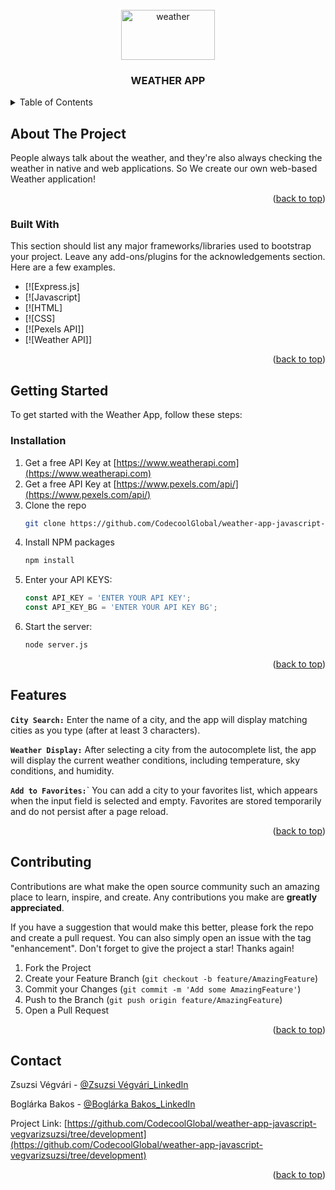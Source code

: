 <!-- PROJECT LOGO -->
<br />
<div align="center">
  <a href="https://github.com/CodecoolGlobal/weather-app-javascript-vegvarizsuzsi/tree/development">
    <img src="images/weather.png" alt="weather" width="150" height="80">
  </a>

  <h3 align="center">WEATHER APP</h3>

 
</div>



<!-- TABLE OF CONTENTS -->
<details>
  <summary>Table of Contents</summary>
  <ol>
    <li>
      <a href="#about-the-project">About The Project</a>
      <ul>
        <li><a href="#built-with">Built With</a></li>
      </ul>
    </li>
    <li>
      <a href="#getting-started">Getting Started</a>
      <ul>        
        <li><a href="#installation">Installation</a></li>
      </ul>
    </li>
    <li><a href="#features">Features</a></li>   
    <li><a href="#contributing">Contributing</a></li>
    <li><a href="#contact">Contact</a></li>    
  </ol>
</details>



<!-- ABOUT THE PROJECT -->
## About The Project

People always talk about the weather, and they're also always checking the weather in native and web applications. So We create our own web-based Weather application!
<p align="right">(<a href="#readme-top">back to top</a>)</p>



### Built With

This section should list any major frameworks/libraries used to bootstrap your project. Leave any add-ons/plugins for the acknowledgements section. Here are a few examples.

* [![Express.js]
* [![Javascript]
* [![HTML]
* [![CSS]
* [![Pexels API]]
* [![Weather API]]


<p align="right">(<a href="#readme-top">back to top</a>)</p>



<!-- GETTING STARTED -->
## Getting Started

To get started with the Weather App, follow these steps:


### Installation


1. Get a free API Key at [https://www.weatherapi.com](https://www.weatherapi.com)
2. Get a free API Key at [https://www.pexels.com/api/](https://www.pexels.com/api/)
3. Clone the repo
   ```sh
   git clone https://github.com/CodecoolGlobal/weather-app-javascript-vegvarizsuzsi.git
   ```
4. Install NPM packages
   ```sh
   npm install
   ```
5. Enter your API KEYS:
   ```js
   const API_KEY = 'ENTER YOUR API KEY';
   const API_KEY_BG = 'ENTER YOUR API KEY BG';   
   ```
6. Start the server:
    ```sh
    node server.js
    ```
<p align="right">(<a href="#readme-top">back to top</a>)</p>



<!-- FEATURES -->
## Features

**`City Search:`** Enter the name of a city, and the app will display matching cities as you type (after at least 3 characters).

**`Weather Display:`** After selecting a city from the autocomplete list, the app will display the current weather conditions, including temperature, sky conditions, and humidity.

**`Add to Favorites:`**` You can add a city to your favorites list, which appears when the input field is selected and empty. Favorites are stored temporarily and do not persist after a page reload.

<p align="right">(<a href="#readme-top">back to top</a>)</p>


<!-- CONTRIBUTING -->
## Contributing

Contributions are what make the open source community such an amazing place to learn, inspire, and create. Any contributions you make are **greatly appreciated**.

If you have a suggestion that would make this better, please fork the repo and create a pull request. You can also simply open an issue with the tag "enhancement".
Don't forget to give the project a star! Thanks again!

1. Fork the Project
2. Create your Feature Branch (`git checkout -b feature/AmazingFeature`)
3. Commit your Changes (`git commit -m 'Add some AmazingFeature'`)
4. Push to the Branch (`git push origin feature/AmazingFeature`)
5. Open a Pull Request

<p align="right">(<a href="#readme-top">back to top</a>)</p>



<!-- CONTACT -->
## Contact

Zsuzsi Végvári - [@Zsuzsi Végvári_LinkedIn](https://www.linkedin.com/in/zsuzsiv%C3%A9gv%C3%A1ri/)

Boglárka Bakos - [@Boglárka Bakos_LinkedIn](https://linkedin.com/in/boglarka-bakos)

Project Link: [https://github.com/CodecoolGlobal/weather-app-javascript-vegvarizsuzsi/tree/development](https://github.com/CodecoolGlobal/weather-app-javascript-vegvarizsuzsi/tree/development)

<p align="right">(<a href="#readme-top">back to top</a>)</p>

[def]: https://developer.mozilla.org/static/img/web-docs-sprite.22a6a085fc69.png